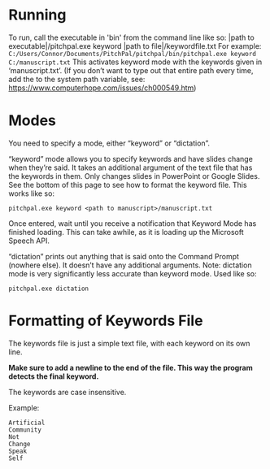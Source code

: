 # Running
To run, call the executable in 'bin' from the command line like so:
|path to executable|/pitchpal.exe keyword |path to file|/keywordfile.txt
For example:
```C:/Users/Connor/Documents/PitchPal/pitchpal/bin/pitchpal.exe keyword C:/manuscript.txt```
This activates keyword mode with the keywords given in ‘manuscript.txt’.
(If you don’t want to type out that entire path every time, add the <path to executable> to the system path variable, see: https://www.computerhope.com/issues/ch000549.htm)
# Modes
You need to specify a mode, either “keyword” or “dictation”.

“keyword” mode allows you to specify keywords and have slides change when they’re said. It takes an additional argument of the text file that has the keywords in them. Only changes slides in PowerPoint or Google Slides. See the bottom of this page to see how to format the keyword file. This works like so:

```pitchpal.exe keyword <path to manuscript>/manuscript.txt```

Once entered, wait until you receive a notification that Keyword Mode has finished loading. This can take awhile, as it is loading up the Microsoft Speech API.

“dictation” prints out anything that is said onto the Command Prompt (nowhere else). It doesn’t have any additional arguments.
Note: dictation mode is very significantly less accurate than keyword mode. Used like so:

```pitchpal.exe dictation```

# Formatting of Keywords File
The keywords file is just a simple text file, with each keyword on its own line. 

**Make sure to add a newline to the end of the file. This way the program detects the final keyword.** 

The keywords are case insensitive.

Example:
```
Artificial
Community
Not
Change
Speak
Self

```
